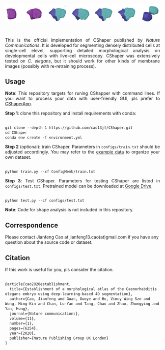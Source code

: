 <p align="center"><img alt="Logo" src="./assets/logo.png"></p>
<br>
<p align="justify">This is the official implementation of CShaper published by <I>Nature Communications</I>. It is developed for segmenting densely distributed cells at single-cell elevel, supporting detailed morphological analysis on developmental cells with live-cell microscopy. CShaper was extensively tested on <i>C. elegans</i>, but it should work for other kinds of membrane images (possibly with re-retraining process).</p>

<h2>Usage</h2>
<p align="justify"><b>Note</b>: This repository targets for runing CShapper with command lines. If you want to process your data with user-friendly GUI, pls prefer to <a href="https://github.com/cao13jf/CShaperApp" target="_blank">CShaperApp</a>.</p>

<p align="justify"><b>Step 1</b>: clone this repository and install requirements with conda:</p>
<pre><code class="language-bash">
git clone --depth 1 https://github.com/cao13jf/CShaper.git
cd CShaper
conda env create -f environment.yml
</code></pre>

<p align="justify"><b>Step 2</b> (optional): train CShaper. Parameters in <code>configs/train.txt</code> should be adjusted accordingly. You may refer to the <a href=""https://portland-my.sharepoint.com/:f:/g/personal/jfcao3-c_my_cityu_edu_hk/Eue4QUFfU1lJpjfakesY6ssBURzkI4H3iK57fgPsO4ZyrA?e=i9mOKp target="_blank">example data</a> to organize your own dataset.</p>
<pre><code class="language-bash">
python train.py --cf ConfigMemb/train.txt
</code></pre>

<p align="justify"><b>Step 3</b>: Test CShaper. Parameters for testing CShaper are listed in <code>configs/test.txt</code>. Pretrained model can be downloaded at <a href="https://drive.google.com/drive/folders/1qJ9vJZaXENqiw0x9SGDuFiXTgmkfovVd?usp=drive_link" target="_blank">Google Drive</a>.</p>
<pre><code class="language-bash">
python test.py --cf configs/test.txt
</code></pre>

<p align="justify"><b>Note</b>: Code for shape analysis is not included in this repository.</p>

<h2>Correspondence</h2>
<p>Please contact Jianfeng Cao at jianfeng13.cao(at)gmail.com if you have any question about the source code or dataset.</p>

<h2>Citation</h2>
<p align="justify">If this work is useful for you, pls consider the citation.</p>
<pre><code>
@article{cao2020establishment,
  title={Establishment of a morphological atlas of the Caenorhabditis elegans embryo using deep-learning-based 4D segmentation},
  author={Cao, Jianfeng and Guan, Guoye and Ho, Vincy Wing Sze and Wong, Ming-Kin and Chan, Lu-Yan and Tang, Chao and Zhao, Zhongying and Yan, Hong},
  journal={Nature communications},
  volume={11},
  number={1},
  pages={6254},
  year={2020},
  publisher={Nature Publishing Group UK London}
}
</code></pre>
